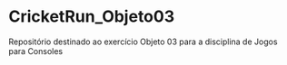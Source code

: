 # CricketRun_Objeto03
Repositório destinado ao exercício Objeto 03 para a disciplina de Jogos para Consoles
